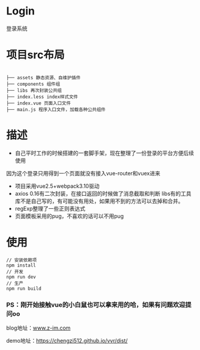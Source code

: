 # Login
登录系统

# 项目src布局
```

├── assets 静态资源、自维护插件
├── components 组件组
├── libs 再次封装公共组
├── index.less index样式文件
├── index.vue 页面入口文件
├── main.js 程序入口文件，加载各种公共组件

```

# 描述
* 自己平时工作的时候搭建的一套脚手架，现在整理了一份登录的平台方便后续使用

因为这个登录只用得到一个页面就没有接入vue-router和vuex进来
* 项目采用vue2.5+webpack3.10驱动
* axios 0.16有二次封装，在接口返回的时候做了消息截取和判断
libs有的工具库不是自己写的，有可能没有用处，如果用不到的方法可以去掉和合并。
* regExp整理了一些正则表达式
* 页面模板采用的pug，不喜欢的话可以不用pug

# 使用
```
// 安装依赖项
npm install
// 开发
npm run dev
// 生产
npm run build

```

### PS：刚开始接触vue的小白鼠也可以拿来用的哈，如果有问题欢迎提问oo
blog地址：www.z-im.com

demo地址：https://chengzi512.github.io/vvr/dist/